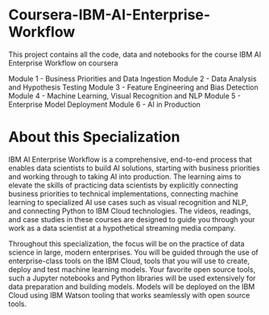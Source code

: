 # Coursera-IBM-AI-Enterprise-Workflow

This project contains all the code, data and notebooks for the course IBM AI Enterprise Workflow on coursera

Module 1 - Business Priorities and Data Ingestion
Module 2 - Data Analysis and Hypothesis Testing
Module 3 - Feature Engineering and Bias Detection
Module 4 - Machine Learning, Visual Recognition and NLP
Module 5 - Enterprise Model Deployment
Module 6 - AI in Production


# About this Specialization

IBM AI Enterprise Workflow is a comprehensive, end-to-end process that enables data scientists to build AI solutions, starting with business priorities and working through to taking AI into production. The learning aims to elevate the skills of practicing data scientists by explicitly connecting business priorities to technical implementations, connecting machine learning to specialized AI use cases such as visual recognition and NLP, and connecting Python to IBM Cloud technologies. The videos, readings, and case studies in these courses are designed to guide you through your work as a data scientist at a hypothetical streaming media company.

Throughout this specialization, the focus will be on the practice of data science in large, modern enterprises. You will be guided through the use of enterprise-class tools on the IBM Cloud, tools that you will use to create, deploy and test machine learning models. Your favorite open source tools, such a Jupyter notebooks and Python libraries will be used extensively for data preparation and building models. Models will be deployed on the IBM Cloud using IBM Watson tooling that works seamlessly with open source tools.
